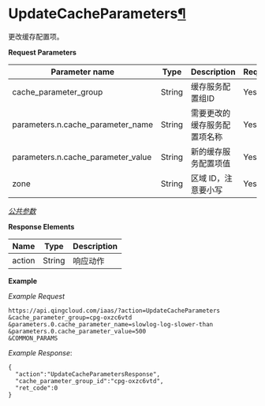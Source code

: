 ---
---

# UpdateCacheParameters[¶](#updatecacheparameters "永久链接至标题")

更改缓存配置项。

**Request Parameters**

| Parameter name | Type | Description | Required |
| --- | --- | --- | --- |
| cache_parameter_group | String | 缓存服务配置组ID | Yes |
| parameters.n.cache_parameter_name | String | 需要更改的缓存服务配置项名称 | Yes |
| parameters.n.cache_parameter_value | String | 新的缓存服务配置项值 | Yes |
| zone | String | 区域 ID，注意要小写 | Yes |

[_公共参数_](../../common/parameters.html#api-common-parameters)

**Response Elements**

| Name | Type | Description |
| --- | --- | --- |
| action | String | 响应动作 |

**Example**

_Example Request_

```
https://api.qingcloud.com/iaas/?action=UpdateCacheParameters
&cache_parameter_group=cpg-oxzc6vtd
&parameters.0.cache_parameter_name=slowlog-log-slower-than
&parameters.0.cache_parameter_value=500
&COMMON_PARAMS
```

_Example Response_:

```
{
  "action":"UpdateCacheParametersResponse",
  "cache_parameter_group_id":"cpg-oxzc6vtd",
  "ret_code":0
}
```
